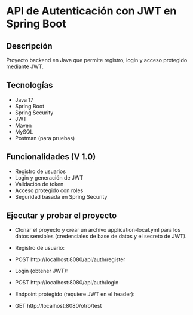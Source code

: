 # API de Autenticación con JWT en Spring Boot

## Descripción

Proyecto backend en Java que permite registro, login y acceso protegido mediante JWT.

## Tecnologías

- Java 17
- Spring Boot
- Spring Security
- JWT
- Maven
- MySQL
- Postman (para pruebas)

## Funcionalidades (V 1.0)

- Registro de usuarios
- Login y generación de JWT
- Validación de token
- Acceso protegido con roles
- Seguridad basada en Spring Security

## Ejecutar y probar el proyecto

- Clonar el proyecto y crear un archivo application-local.yml para los datos sensibles (credenciales de base de datos y el secreto de JWT).

- Registro de usuario:
- POST http://localhost:8080/api/auth/register

- Login (obtener JWT):
- POST http://localhost:8080/api/auth/login

- Endpoint protegido (requiere JWT en el header):
- GET http://localhost:8080/otro/test
